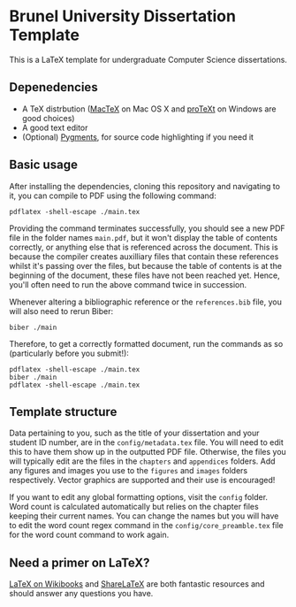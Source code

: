 # Brunel University Dissertation Template

This is a LaTeX template for undergraduate Computer Science dissertations.

## Depenedencies

* A TeX distrbution ([MacTeX](http://www.tug.org/mactex/) on Mac OS X and
  [proTeXt](http://www.tug.org/protext/) on Windows are good choices)
* A good text editor
* (Optional) [Pygments](http://pygments.org/), for source code highlighting if
  you need it

## Basic usage

After installing the dependencies, cloning this repository and navigating to
it, you can compile to PDF using the following command:

    pdflatex -shell-escape ./main.tex

Providing the command terminates successfully, you should see a new PDF file in
the folder names `main.pdf`, but it won't display the table of contents
correctly, or anything else that is referenced across the document. This is
because the compiler creates auxilliary files that contain these references
whilst it's passing over the files, but because the table of contents is at the
beginning of the document, these files have not been reached yet. Hence, you'll
often need to run the above command twice in succession.

Whenever altering a bibliographic reference or the `references.bib` file, you
will also need to rerun Biber:

    biber ./main

Therefore, to get a correctly formatted document, run the commands as so
(particularly before you submit!):

    pdflatex -shell-escape ./main.tex
    biber ./main
    pdflatex -shell-escape ./main.tex

## Template structure

Data pertaining to you, such as the title of your dissertation and your student
ID number, are in the `config/metadata.tex` file. You will need to edit this to
have them show up in the outputted PDF file. Otherwise, the files you will
typically edit are the files in the `chapters` and `appendices` folders. Add
any figures and images you use to the `figures` and `images` folders
respectively. Vector graphics are supported and their use is encouraged!

If you want to edit any global formatting options, visit the `config` folder.
Word count is calculated automatically but relies on the chapter files keeping
their current names. You can change the names but you will have to edit the
word count regex command in the `config/core_preamble.tex` file for the word
count command to work again.

## Need a primer on LaTeX?

[LaTeX on Wikibooks](http://en.wikibooks.org/wiki/LaTeX) and
[ShareLaTeX](https://www.sharelatex.com/learn/Main_Page) are both fantastic
resources and should answer any questions you have.
